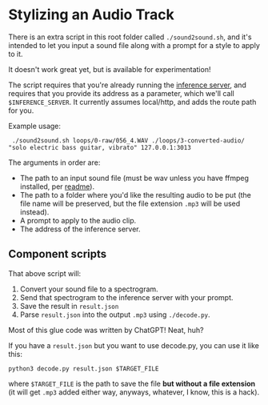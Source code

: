 # Stylizing an Audio Track

There is an extra script in this root folder called `./sound2sound.sh`, and it's intended to let you input a sound file along with a prompt for a style to apply to it.

It doesn't work great yet, but is available for experimentation!

The script requires that you're already running the [inference server](./README.md#run-the-model-server), and requires that you provide its address as a parameter, which we'll call `$INFERENCE_SERVER`. It currently assumes local/http, and adds the route path for you.

Example usage:

```
 ./sound2sound.sh loops/0-raw/056_4.WAV ./loops/3-converted-audio/ "solo electric bass guitar, vibrato" 127.0.0.1:3013
```

The arguments in order are:
- The path to an input sound file (must be wav unless you have ffmpeg installed, per [readme](./README.md)).
- The path to a folder where you'd like the resulting audio to be put (the file name will be preserved, but the file extension `.mp3` will be used instead).
- A prompt to apply to the audio clip.
- The address of the inference server.

## Component scripts

That above script will:
1. Convert your sound file to a spectrogram.
2. Send that spectrogram to the inference server with your prompt.
3. Save the result in `result.json`
4. Parse `result.json` into the output `.mp3` using `./decode.py`.

Most of this glue code was written by ChatGPT! Neat, huh?

If you have a `result.json` but you want to use decode.py, you can use it like this:

```
python3 decode.py result.json $TARGET_FILE
```

where `$TARGET_FILE` is the path to save the file __but without a file extension__ (it will get `.mp3` added either way, anyways, whatever, I know, this is a hack).
